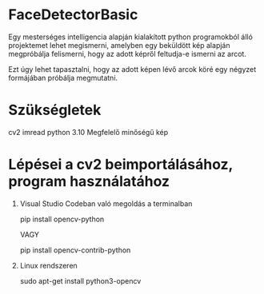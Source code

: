# FaceDetectorBasic

Egy mesterséges intelligencia alapján kialakított python programokból álló projektemet lehet megismerni, amelyben egy beküldött kép alapján megpróbálja felismerni, hogy az adott képről feltudja-e ismerni az arcot. 

Ezt úgy lehet tapasztalni, hogy az adott képen lévő arcok köré egy négyzet formájában próbálja megmutatni.

# Szükségletek

cv2 imread
python 3.10
Megfelelő minőségű kép


# Lépései a cv2 beimportálásához, program használatához

1. Visual Studio Codeban való megoldás a terminalban

    pip install opencv-python

    VAGY

    pip install opencv-contrib-python

2. Linux rendszeren

    sudo apt-get install python3-opencv

